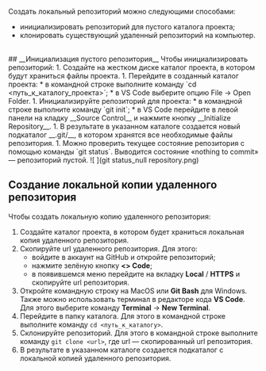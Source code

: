 Создать локальный репозиторий можно следующими способами:
* инициализировать репозиторий для пустого каталога проекта;
* клонировать существующий удаленный репозиторий на компьютер.
<br>
## __Инициализация пустого репозитория__
Чтобы инициализировать репозиторий:
1. Создайте на жестком диске каталог проекта, в котором будут храниться файлы проекта.
1. Перейдите в созданный каталог проекта:
    * в командной строке выполните команду `cd <путь_к_каталогу_проекта>`;
    * в VS Code выберите опцию File → Open Folder.
1. Инициализируйте репозиторий для проекта:
    * в командной строке выполните команду `git init`;
    * в VS Code перейдите в левой панели на кладку __Source Control__ и нажмите кнопку __Initialize Repository__.
1. В результате в указанном каталоге создается новый подкаталог __.git/__, в котором хранятся все необходимые файлы репозитория.
1. Можно проверить текущее состояние репозитория с помощью команды `git status`. Выводится состояние «nothing to commit» — репозиторий пустой.
    ![ ](git status_null repository.png)
<br>

## __Создание локальной копии удаленного репозитория__
Чтобы создать локальную копию удаленного репозитория:
1. Создайте каталог проекта, в котором будет храниться локальная копия удаленного репозитория.
1. Скопируйте url удаленного репозитория. Для этого:
    * войдите в аккаунт на GitHub и откройте репозиторий;
    * нажмите зелёную кнопку __<> Code__;
    * в появившемся меню перейдите на вкладку __Local__ / __HTTPS__ и скопируйте url репозитория.
1. Откройте командную строку на MacOS или __Git Bash__ для Windows. Также можно использовать терминал в редакторе кода __VS Code__. Для этого выберите команду __Terminal__ -> __New Terminal__.
1. Перейдите в папку каталога. Для этого в командной строке выполните команду `cd <путь_к_каталогу>`.
1. Склонируйте репозиторий. Для этого в командной строке выполните команду `git clone <url>`, где url — скопированный url репозитория.
1. В результате в указанном каталоге создается подкаталог с локальной копией удаленного репозитория.